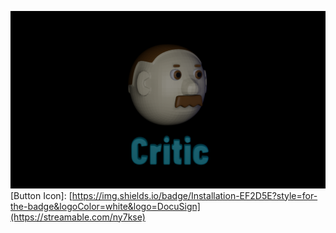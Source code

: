 ![This is an image](https://github.com/mpopovs/Critic/blob/main/hero.png?raw=true)
[Button Icon]: [https://img.shields.io/badge/Installation-EF2D5E?style=for-the-badge&logoColor=white&logo=DocuSign](https://streamable.com/ny7kse)
